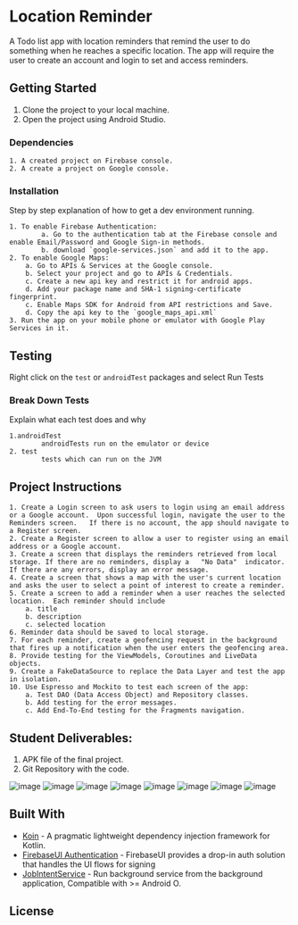 # Location Reminder

A Todo list app with location reminders that remind the user to do something when he reaches a specific location. The app will require the user to create an account and login to set and access reminders.

## Getting Started

1. Clone the project to your local machine.
2. Open the project using Android Studio.

### Dependencies

```
1. A created project on Firebase console.
2. A create a project on Google console.
```

### Installation

Step by step explanation of how to get a dev environment running.

```
1. To enable Firebase Authentication:
        a. Go to the authentication tab at the Firebase console and enable Email/Password and Google Sign-in methods.
        b. download `google-services.json` and add it to the app.
2. To enable Google Maps:
    a. Go to APIs & Services at the Google console.
    b. Select your project and go to APIs & Credentials.
    c. Create a new api key and restrict it for android apps.
    d. Add your package name and SHA-1 signing-certificate fingerprint.
    c. Enable Maps SDK for Android from API restrictions and Save.
    d. Copy the api key to the `google_maps_api.xml`
3. Run the app on your mobile phone or emulator with Google Play Services in it.
```

## Testing

Right click on the `test` or `androidTest` packages and select Run Tests

### Break Down Tests

Explain what each test does and why

```
1.androidTest
        androidTests run on the emulator or device
2. test
        tests which can run on the JVM
```

## Project Instructions
    1. Create a Login screen to ask users to login using an email address or a Google account.  Upon successful login, navigate the user to the Reminders screen.   If there is no account, the app should navigate to a Register screen.
    2. Create a Register screen to allow a user to register using an email address or a Google account.
    3. Create a screen that displays the reminders retrieved from local storage. If there are no reminders, display a   "No Data"  indicator.  If there are any errors, display an error message.
    4. Create a screen that shows a map with the user's current location and asks the user to select a point of interest to create a reminder.
    5. Create a screen to add a reminder when a user reaches the selected location.  Each reminder should include
        a. title
        b. description
        c. selected location
    6. Reminder data should be saved to local storage.
    7. For each reminder, create a geofencing request in the background that fires up a notification when the user enters the geofencing area.
    8. Provide testing for the ViewModels, Coroutines and LiveData objects.
    9. Create a FakeDataSource to replace the Data Layer and test the app in isolation.
    10. Use Espresso and Mockito to test each screen of the app:
        a. Test DAO (Data Access Object) and Repository classes.
        b. Add testing for the error messages.
        c. Add End-To-End testing for the Fragments navigation.
        
   



## Student Deliverables:

1. APK file of the final project.
2. Git Repository with the code.

![image](https://user-images.githubusercontent.com/6456871/162629213-3a2381fb-e57b-4bb4-8668-3121c5b5d123.png)
![image](https://user-images.githubusercontent.com/6456871/162629322-8c5e3c72-bc7e-4d83-9722-0299f891d82f.png)
![image](https://user-images.githubusercontent.com/6456871/162628606-1825a781-3561-400e-bd0b-a4563587c3f2.png)
 ![image](https://user-images.githubusercontent.com/6456871/162628819-f79d64f5-549d-4826-85dc-0e9b1318577f.png)
 ![image](https://user-images.githubusercontent.com/6456871/162628867-05792981-e72a-481a-b4f3-5d3a84d474b0.png)
 ![image](https://user-images.githubusercontent.com/6456871/162628968-38343fb1-2d5e-4dfc-8cb4-51f8e32aa511.png)
 ![image](https://user-images.githubusercontent.com/6456871/162629046-ed9a0a1a-2a6a-4535-bf79-48bee89741a7.png)
![image](https://user-images.githubusercontent.com/6456871/162629086-69555201-a882-4a2a-bc73-e3a87b11cb8d.png)





## Built With

* [Koin](https://github.com/InsertKoinIO/koin) - A pragmatic lightweight dependency injection framework for Kotlin.
* [FirebaseUI Authentication](https://github.com/firebase/FirebaseUI-Android/blob/master/auth/README.md) - FirebaseUI provides a drop-in auth solution that handles the UI flows for signing
* [JobIntentService](https://developer.android.com/reference/androidx/core/app/JobIntentService) - Run background service from the background application, Compatible with >= Android O.

## License
